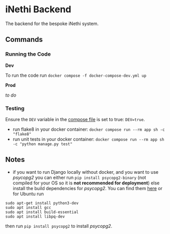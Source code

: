 # iNethi Backend
The backend for the bespoke iNethi system.

## Commands
### Running the Code

**Dev**

To run the code run `docker compose -f docker-compose-dev.yml up`

**Prod**

_to do_

### Testing
Ensure the `DEV` variable in the [compose file](docker-compose.yml) is set to true: `DEV=true`.

* run flake8 in your docker container: `docker compose run --rm app sh -c "flake8"`
* run unit tests in your docker container: `docker compose run --rm app sh -c "python manage.py test"`

## Notes
* if you want to run Django locally without docker, and you want to use _psycopg2_ you can either run 
`pip install psycopg2-binary` (not compiled for your OS so it is **not recommended for deployment**) else install the
build dependencies for _psycopg2_. You can find them [here](https://www.psycopg.org/docs/install.html) or for Ubuntu run
```
sudo apt-get install python3-dev
sudo apt install gcc
sudo apt install build-essential
sudo apt install libpq-dev
```
then run `pip install psycopg2` to install _psycopg2_.